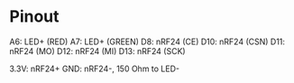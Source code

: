 # Pinout
A6: LED+ (RED)
A7: LED+ (GREEN)
D8: nRF24 (CE)
D10: nRF24 (CSN)
D11: nRF24 (MO)
D12: nRF24 (MI)
D13: nRF24 (SCK)

3.3V: nRF24+
GND: nRF24-, 150 Ohm to LED-
